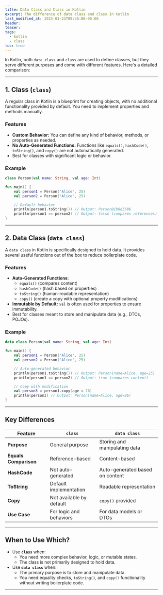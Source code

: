 ```yaml
---
title: Data Class and Class in Kotlin
excerpt: The difference of data class and class in Kotlin
last_modified_at: 2025-01-23T09:45:06-05:00
header: 
teaser: 
tags:
  - kotlin
  - class
toc: true
---
```


In Kotlin, both `data class` and `class` are used to define classes, but they serve different purposes and come with different features. Here's a detailed comparison:

---

## **1. Class (`class`)**

A regular class in Kotlin is a blueprint for creating objects, with no additional functionality provided by default. You need to implement properties and methods manually.

### **Features**

- **Custom Behavior:** You can define any kind of behavior, methods, or properties as needed.
- **No Auto-Generated Functions:** Functions like `equals()`, `hashCode()`, `toString()`, and `copy()` are not automatically generated.
- Best for classes with significant logic or behavior.

### **Example**

```kotlin
class Person(val name: String, val age: Int)

fun main() {
    val person1 = Person("Alice", 25)
    val person2 = Person("Alice", 25)

    // Default behavior
    println(person1.toString()) // Output: Person@1b6d3586
    println(person1 == person2) // Output: false (compares references)
}
```

---

## **2. Data Class (`data class`)**

A `data class` in Kotlin is specifically designed to hold data. It provides several useful functions out of the box to reduce boilerplate code.

### **Features**

- **Auto-Generated Functions:**
    - `equals()` (compares content)
    - `hashCode()` (hash based on properties)
    - `toString()` (human-readable representation)
    - `copy()` (create a copy with optional property modifications)
- **Immutable by Default:** `val` is often used for properties to ensure immutability.
- Best for classes meant to store and manipulate data (e.g., DTOs, POJOs).

### **Example**

```kotlin
data class Person(val name: String, val age: Int)

fun main() {
    val person1 = Person("Alice", 25)
    val person2 = Person("Alice", 25)

    // Auto-generated behavior
    println(person1.toString()) // Output: Person(name=Alice, age=25)
    println(person1 == person2) // Output: true (compares content)

    // Copy with modification
    val person3 = person1.copy(age = 26)
    println(person3) // Output: Person(name=Alice, age=26)
}
```

---

## **Key Differences**

|Feature|`class`|`data class`|
|---|---|---|
|**Purpose**|General purpose|Storing and manipulating data|
|**Equals Comparison**|Reference-based|Content-based|
|**HashCode**|Not auto-generated|Auto-generated based on content|
|**ToString**|Default implementation|Readable representation|
|**Copy**|Not available by default|`copy()` provided|
|**Use Case**|For logic and behaviors|For data models or DTOs|

---

## **When to Use Which?**

- Use **`class`** when:
    - You need more complex behavior, logic, or mutable states.
    - The class is not primarily designed to hold data.
- Use **`data class`** when:
    - The primary purpose is to store and manipulate data.
    - You need equality checks, `toString()`, and `copy()` functionality without writing boilerplate code.

---